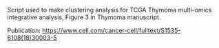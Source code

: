 Script used to make clustering analysis for TCGA Thymoma multi-omics integrative analysis, Figure 3 in Thymoma manuscript.

Publication: https://www.cell.com/cancer-cell/fulltext/S1535-6108(18)30003-5 
